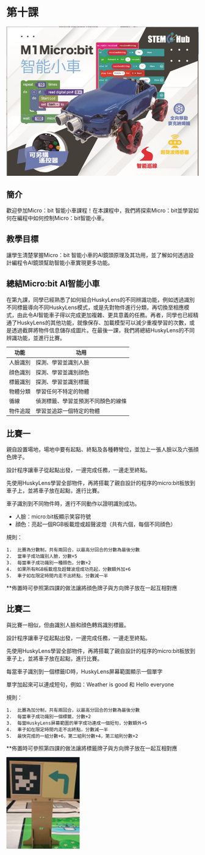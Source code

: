 # 第十課
![](pic/10/10_1.png)

## 簡介
<P>
歡迎參加Micro：bit 智能小車課程！在本課程中，我們將探索Micro：bit並學習如何在編程中如何控制Micro：bit智能小車。
<P>

## 教學目標
<P>
讓學生清楚掌握Micro：bit 智能小車的AI鏡頭原理及其功用，並了解如何透過設計編程令AI鏡頭幫助智能小車實現更多功能。
<P>

## 總結Micro:bit AI智能小車
<P>
在第九課，同學已經熟悉了如何組合HuskyLens的不同辨識功能，例如透過識別不同標籤導向不同HuskyLens模式，或是先對物件進行分類，再切換至相應模式，由此令AI智能車子得以完成更加複雜、更具意義的任務。再者，同學也已經精通了HuskyLens的其他功能，就像保存、加載模型可以減少重複學習的次數，或是透過截屏將物件信息儲存成圖片。在最後一課，我們將總結HuskyLens的不同辨識功能，並進行比賽。
<P>

功能|功用
---|---
人臉識別|探測、學習並識別人臉
顔色識別|探測、學習並識別顔色
標籤識別|探測、學習並識別標籤
物體分類|學習任何不特定的物體
循線|偵測標籤、學習並預測不同顏色的線條
物件追蹤|學習並追踪一個特定的物體

## 比賽一
<P>
親自設置場地，場地中要有起點、終點及各種轉彎位，並加上一張人臉以及六張顔色牌子。 
<P>
<P>
設計程序讓車子從起點出發，一邊完成任務，一邊走至終點。
<P>
<P>
先使用HuskyLens學習全部物件，再將搭載了親自設計的程序的micro:bit板放到車子上，並將車子放在起點，進行比賽。
<P>
<P>
車子識別到不同物件時，進行不同動作以證明識別成功。
<P>

+ 人臉：micro:bit板顯示笑容符號
+ 顔色：亮起一個RGB板載燈或超聲波燈（共有六個，每個不同顔色）

<P>
規則：
<P>

    1.	比賽為分數制，共有兩回合，以最高分回合的分數為最後分數
    2.	當車子成功識別人臉，分數+5
    3.	每當車子成功識別一種顔色，分數+2
    4.	如果所有RGB板載燈及超聲波燈成功亮起，分數額外加+6
    5.	車子如在限定時間内走不出終點，分數減一半

<P>
**佈置時可參照第四課的做法讓將顔色牌子與方向牌子放在一起互相對應 
<P>

## 比賽二
<P>
與比賽一相似，但由識別人臉和顔色轉爲識別標籤。
<P>
<P>
設計程序讓車子從起點出發，一邊完成任務，一邊走至終點。
<P>
<P>
先使用HuskyLens學習全部物件，再將搭載了親自設計的程序的micro:bit板放到車子上，並將車子放在起點，進行比賽。
<P>
<P> 
每當車子識別到一個標籤ID時，HuskyLens屏幕範圍顯示一個單字
<P>
<P>
單字加起來可以連成短句，例如：Weather is good 和 Hello everyone
<P>
<P>
規則：
<P>

    1.	比賽為加分制，共有兩回合，以最高分回合的分數為最後分數
    2.	每當車子成功識別一個標籤，分數+2
    3.	每當HuskyLens屏幕範圍的單字成功連成一個短句，分數額外+5
    4.	車子如在限定時間内走不出終點，分數減一半
    5.	最快完成的一組分數+6，第二組則分數+4，第三組則分數+2

<P>
**佈置時可參照第四課的做法讓將標籤牌子與方向牌子放在一起互相對應
<P>

![](pic/10/10_2.jpg)
